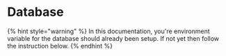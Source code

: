 # Database



{% hint style="warning" %}
In this documentation, you're environment variable for the database should already been setup. If not yet then follow the instruction below.
{% endhint %}

